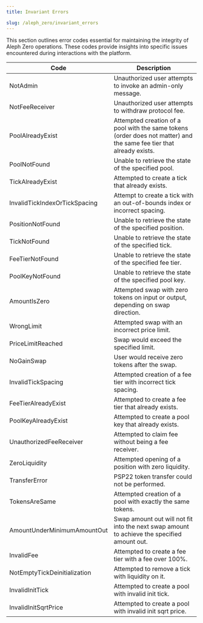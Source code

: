 ```yaml
---
title: Invariant Errors

slug: /aleph_zero/invariant_errors
---
```


This section outlines error codes essential for maintaining the integrity of Aleph Zero operations. These codes provide insights into specific issues encountered during interactions with the platform.

| Code                          | Description                                                                                                          |
| ----------------------------- | -------------------------------------------------------------------------------------------------------------------- |
| NotAdmin                      | Unauthorized user attempts to invoke an admin-only message.                                                          |
| NotFeeReceiver                | Unauthorized user attempts to withdraw protocol fee.                                                                 |
| PoolAlreadyExist              | Attempted creation of a pool with the same tokens (order does not matter) and the same fee tier that already exists. |
| PoolNotFound                  | Unable to retrieve the state of the specified pool.                                                                  |
| TickAlreadyExist              | Attempted to create a tick that already exists.                                                                      |
| InvalidTickIndexOrTickSpacing | Attempt to create a tick with an out-of-bounds index or incorrect spacing.                                           |
| PositionNotFound              | Unable to retrieve the state of the specified position.                                                              |
| TickNotFound                  | Unable to retrieve the state of the specified tick.                                                                  |
| FeeTierNotFound               | Unable to retrieve the state of the specified fee tier.                                                              |
| PoolKeyNotFound               | Unable to retrieve the state of the specified pool key.                                                              |
| AmountIsZero                  | Attempted swap with zero tokens on input or output, depending on swap direction.                                     |
| WrongLimit                    | Attempted swap with an incorrect price limit.                                                                        |
| PriceLimitReached             | Swap would exceed the specified limit.                                                                               |
| NoGainSwap                    | User would receive zero tokens after the swap.                                                                       |
| InvalidTickSpacing            | Attempted creation of a fee tier with incorrect tick spacing.                                                        |
| FeeTierAlreadyExist           | Attempted to create a fee tier that already exists.                                                                  |
| PoolKeyAlreadyExist           | Attempted to create a pool key that already exists.                                                                  |
| UnauthorizedFeeReceiver       | Attempted to claim fee without being a fee receiver.                                                                 |
| ZeroLiquidity                 | Attempted opening of a position with zero liquidity.                                                                 |
| TransferError                 | PSP22 token transfer could not be performed.                                                                         |
| TokensAreSame                 | Attempted creation of a pool with exactly the same tokens.                                                           |
| AmountUnderMinimumAmountOut   | Swap amount out will not fit into the next swap amount to achieve the specified amount out.                          |
| InvalidFee                    | Attempted to create a fee tier with a fee over 100%.                                                                 |
| NotEmptyTickDeinitialization  | Attempted to remove a tick with liquidity on it.                                                                     |
| InvalidInitTick               | Attempted to create a pool with invalid init tick.                                                                   |
| InvalidInitSqrtPrice          | Attempted to create a pool with invalid init sqrt price.                                                             |

